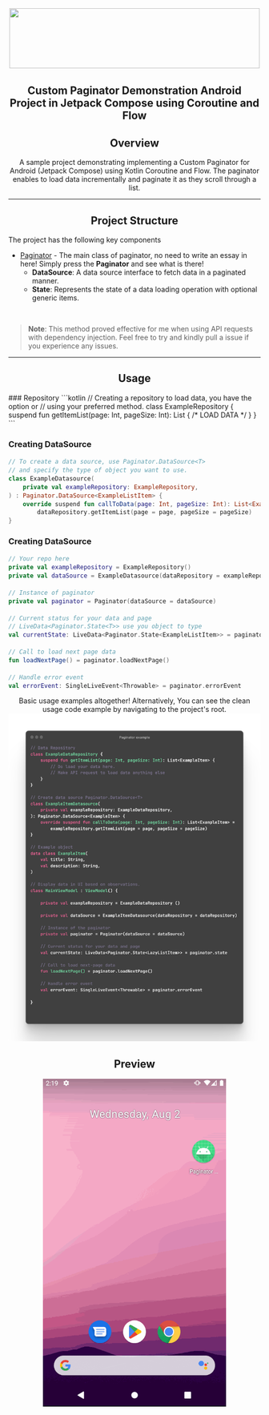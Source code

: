 <div align="center">
	<img src="https://gist.githubusercontent.com/kasungamage-dev/bc2942b61e0fad9548d5b5beb9ec3f58/raw/compose.svg" width="500" height="120">
</div>

<h2 align="center">Custom Paginator Demonstration Android Project in Jetpack Compose using Coroutine
and Flow</h2>

<h2 align="center">Overview</h2>
<div align="center">
A sample project demonstrating implementing a Custom Paginator for Android (Jetpack Compose) using
Kotlin Coroutine and Flow. The paginator enables to load data incrementally and paginate it as they
scroll through a list.
</div>

---
<h2 align="center">Project Structure</h2>
<div align="start">The project has the following key components</div>

* [Paginator](app/src/main/java/com/mrkazofficial/paginator/compose/Paginator.kt) - The main class
  of paginator, no need to write an essay in here! Simply press the **Paginator** and see what is
  there!
    * **DataSource**: A data source interface to fetch data in a paginated manner.
    * **State**: Represents the state of a data loading operation with optional generic items.

<br>

> **Note**:
> This method proved effective for me when using API requests with dependency injection. Feel free to try and kindly pull a issue if you experience any issues.

---
<h2 align="center">Usage</h2>
### Repository
```kotlin
// Creating a repository to load data, you have the option or 
// using your preferred method.
class ExampleRepository {
  suspend fun getItemList(page: Int, pageSize: Int): List<ExampleListItem> {
      /* LOAD DATA */
  }
}
```

### Creating DataSource
```kotlin
// To create a data source, use Paginator.DataSource<T> 
// and specify the type of object you want to use.
class ExampleDatasource(
    private val exampleRepository: ExampleRepository,
) : Paginator.DataSource<ExampleListItem> {
    override suspend fun callToData(page: Int, pageSize: Int): List<ExampleListItem> =
        dataRepository.getItemList(page = page, pageSize = pageSize)
}
```
### Creating DataSource
```kotlin
// Your repo here
private val exampleRepository = ExampleRepository()
private val dataSource = ExampleDatasource(dataRepository = exampleRepository)

// Instance of paginator
private val paginator = Paginator(dataSource = dataSource)

// Current status for your data and page
// LiveData<Paginator.State<T>> use you object to type
val currentState: LiveData<Paginator.State<ExampleListItem>> = paginator.state

// Call to load next page data
fun loadNextPage() = paginator.loadNextPage()

// Handle error event
val errorEvent: SingleLiveEvent<Throwable> = paginator.errorEvent

```

<div align="center">Basic usage examples altogether! Alternatively, You can see the clean usage code example by navigating to the project's root.</div>
<div align="center">
	<img src="arts/example_usage.png">
</div>

<h2 align="center">Preview</h2>
<div align="center">
	<img src="arts/paginator_preview.gif">
</div>
